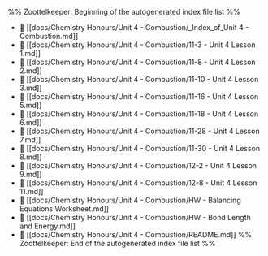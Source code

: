 %% Zoottelkeeper: Beginning of the autogenerated index file list  %%
- 📄 [[docs/Chemistry Honours/Unit 4 - Combustion/_Index_of_Unit 4 - Combustion.md]]
- 📄 [[docs/Chemistry Honours/Unit 4 - Combustion/11-3 - Unit 4 Lesson 1.md]]
- 📄 [[docs/Chemistry Honours/Unit 4 - Combustion/11-8 - Unit 4 Lesson 2.md]]
- 📄 [[docs/Chemistry Honours/Unit 4 - Combustion/11-10 - Unit 4 Lesson 3.md]]
- 📄 [[docs/Chemistry Honours/Unit 4 - Combustion/11-16 - Unit 4 Lesson 5.md]]
- 📄 [[docs/Chemistry Honours/Unit 4 - Combustion/11-18 - Unit 4 Lesson 6.md]]
- 📄 [[docs/Chemistry Honours/Unit 4 - Combustion/11-28 - Unit 4 Lesson 7.md]]
- 📄 [[docs/Chemistry Honours/Unit 4 - Combustion/11-30 - Unit 4 Lesson 8.md]]
- 📄 [[docs/Chemistry Honours/Unit 4 - Combustion/12-2 - Unit 4 Lesson 9.md]]
- 📄 [[docs/Chemistry Honours/Unit 4 - Combustion/12-8 - Unit 4 Lesson 11.md]]
- 📄 [[docs/Chemistry Honours/Unit 4 - Combustion/HW - Balancing Equations Worksheet.md]]
- 📄 [[docs/Chemistry Honours/Unit 4 - Combustion/HW - Bond Length and Energy.md]]
- 📄 [[docs/Chemistry Honours/Unit 4 - Combustion/README.md]]
%% Zoottelkeeper: End of the autogenerated index file list  %%
